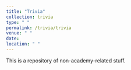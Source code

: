 ```yaml
---
title: "Trivia"
collection: trivia
type: " "
permalink: /trivia/trivia
venue: " "
date: 
location: " "
---
```


This is a repository of non-academy-related stuff.
